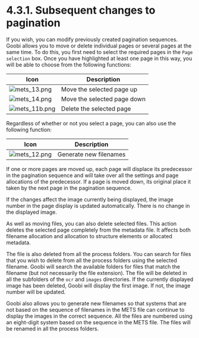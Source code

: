 # 4.3.1. Subsequent changes to pagination

If you wish, you can modify previously created pagination sequences. Goobi allows you to move or delete individual pages or several pages at the same time. To do this, you first need to select the required pages in the `Page selection` box. Once you have highlighted at least one page in this way, you will be able to choose from the following functions:

| Icon                                                                    | Description                 |
| ----------------------------------------------------------------------- | --------------------------- |
| ![mets\_13.png](<../../../.gitbook/assets/mets\_17a (1).png>)           | Move the selected page up   |
| ![mets\_14.png](<../../../.gitbook/assets/mets\_17b (1).png>)           | Move the selected page down |
| ![mets\_11b.png](<../../../.gitbook/assets/mets\_11-1 (1) (1) (1).png>) | Delete the selected page    |

Regardless of whether or not you select a page, you can also use the following function:

| Icon                                                   | Description            |
| ------------------------------------------------------ | ---------------------- |
| ![mets\_12.png](../../../.gitbook/assets/mets\_12.png) | Generate new filenames |

If one or more pages are moved up, each page will displace its predecessor in the pagination sequence and will take over all the settings and page allocations of the predecessor. If a page is moved down, its original place it taken by the next page in the pagination sequence.

If the changes affect the image currently being displayed, the image number in the page display is updated automatically. There is no change in the displayed image.

As well as moving files, you can also delete selected files. This action deletes the selected page completely from the metadata file. It affects both filename allocation and allocation to structure elements or allocated metadata.

The file is also deleted from all the process folders. You can search for files that you wish to delete from all the process folders using the selected filename. Goobi will search the available folders for files that match the filename (but not necessarily the file extension). The file will be deleted in all the subfolders of the `ocr` and `images` directories. If the currently displayed image has been deleted, Goobi will display the first image. If not, the image number will be updated.

Goobi also allows you to generate new filenames so that systems that are not based on the sequence of filenames in the METS file can continue to display the images in the correct sequence. All the files are numbered using an eight-digit system based on the sequence in the METS file. The files will be renamed in all the process folders.
